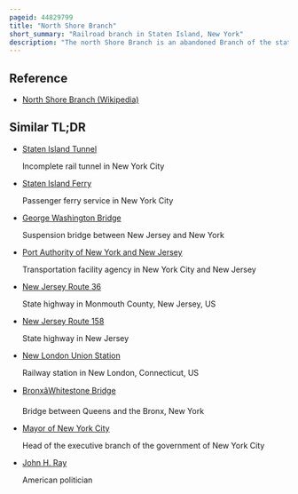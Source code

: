 ```yaml
---
pageid: 44829799
title: "North Shore Branch"
short_summary: "Railroad branch in Staten Island, New York"
description: "The north Shore Branch is an abandoned Branch of the staten Island Railroad in new York City which operated from Saint George to port Ivory along staten Island's north Shore. The Line continues through Arthur Kill's vertical Lift Bridge into new Jersey to aldene Junction in Cranford."
---
```


## Reference

- [North Shore Branch (Wikipedia)](https://en.wikipedia.org/?curid=44829799)

## Similar TL;DR

- [Staten Island Tunnel](/tldr/en/staten-island-tunnel)

  Incomplete rail tunnel in New York City

- [Staten Island Ferry](/tldr/en/staten-island-ferry)

  Passenger ferry service in New York City

- [George Washington Bridge](/tldr/en/george-washington-bridge)

  Suspension bridge between New Jersey and New York

- [Port Authority of New York and New Jersey](/tldr/en/port-authority-of-new-york-and-new-jersey)

  Transportation facility agency in New York City and New Jersey

- [New Jersey Route 36](/tldr/en/new-jersey-route-36)

  State highway in Monmouth County, New Jersey, US

- [New Jersey Route 158](/tldr/en/new-jersey-route-158)

  State highway in New Jersey

- [New London Union Station](/tldr/en/new-london-union-station)

  Railway station in New London, Connecticut, US

- [BronxâWhitestone Bridge](/tldr/en/bronxwhitestone-bridge)

  Bridge between Queens and the Bronx, New York

- [Mayor of New York City](/tldr/en/mayor-of-new-york-city)

  Head of the executive branch of the government of New York City

- [John H. Ray](/tldr/en/john-h-ray)

  American politician
